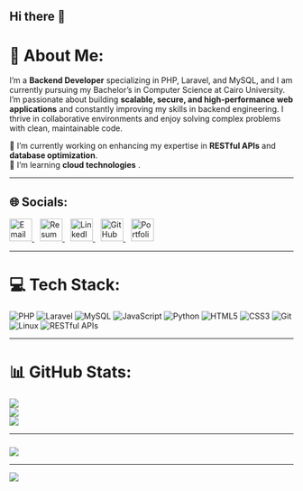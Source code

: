 ## Hi there 👋

# 💫 About Me:
I’m a **Backend Developer** specializing in PHP, Laravel, and MySQL, and I am currently pursuing my Bachelor’s in Computer Science at Cairo University. I’m passionate about building **scalable, secure, and high-performance web applications** and constantly improving my skills in backend engineering. I thrive in collaborative environments and enjoy solving complex problems with clean, maintainable code.

🔭 I’m currently working on enhancing my expertise in **RESTful APIs** and **database optimization**.  
🌱 I’m learning **cloud technologies** .  

---

## 🌐 Socials:
<p align="left">
  <a href="mailto:moabdelghany77@gmail.com" style="margin-right: 10px;">
    <img src="https://img.shields.io/badge/Email-D14836?logo=gmail&logoColor=white" alt="Email" height="40">
  </a>
  <a href="https://drive.google.com/drive/folders/1Q8dhVO7dVE5Fo1jYZQWwS8w1p1xdoQOs" style="margin-right: 10px;">
    <img src="https://img.shields.io/badge/Resume-4285F4?style=for-the-badge&logo=google-drive&logoColor=white" alt="Resume" height="40">
  </a>
  <a href="https://www.linkedin.com/in/mohamed-abdelghany-3a53351b7" style="margin-right: 10px;">
    <img src="https://img.shields.io/badge/LinkedIn-%230077B5.svg?logo=linkedin&logoColor=white" alt="LinkedIn" height="40">
  </a>
  <a href="https://github.com/abdelghany-77" style="margin-right: 10px;">
    <img src="https://img.shields.io/badge/GitHub-%23121011.svg?logo=github&logoColor=white" alt="GitHub" height="40">
  </a>
  <a href="https://abdelghany-77.github.io">
    <img src="https://img.shields.io/badge/Portfolio-%23000000.svg?logo=firefox&logoColor=#FF7139" alt="Portfolio" height="40">
  </a>
</p>

---


# 💻 Tech Stack:
![PHP](https://img.shields.io/badge/php-%23777BB4.svg?style=for-the-badge&logo=php&logoColor=white) 
![Laravel](https://img.shields.io/badge/laravel-%23FF2D20.svg?style=for-the-badge&logo=laravel&logoColor=white) 
![MySQL](https://img.shields.io/badge/mysql-%2300f.svg?style=for-the-badge&logo=mysql&logoColor=white) 
![JavaScript](https://img.shields.io/badge/javascript-%23323330.svg?style=for-the-badge&logo=javascript&logoColor=%23F7DF1E) 
![Python](https://img.shields.io/badge/python-3670A0?style=for-the-badge&logo=python&logoColor=ffdd54) 
![HTML5](https://img.shields.io/badge/html5-%23E34F26.svg?style=for-the-badge&logo=html5&logoColor=white) 
![CSS3](https://img.shields.io/badge/css3-%231572B6.svg?style=for-the-badge&logo=css3&logoColor=white) 
![Git](https://img.shields.io/badge/git-%23F05033.svg?style=for-the-badge&logo=git&logoColor=white) 
![Linux](https://img.shields.io/badge/linux-%23FCC624.svg?style=for-the-badge&logo=linux&logoColor=black) 
![RESTful APIs](https://img.shields.io/badge/RESTful%20APIs-%230072C6.svg?style=for-the-badge&logo=rest&logoColor=white)

---

# 📊 GitHub Stats:
![](https://github-readme-stats.vercel.app/api?username=abdelghany-77&theme=dracula&hide_border=false&include_all_commits=false&count_private=false)<br/>
![](https://github-readme-streak-stats.herokuapp.com/?user=abdelghany-77&theme=dracula&hide_border=false)<br/>
![](https://github-readme-stats.vercel.app/api/top-langs/?username=abdelghany-77&theme=dracula&hide_border=false&include_all_commits=false&count_private=false&layout=compact)

---

### 
![](https://quotes-github-readme.vercel.app/api?type=horizontal&theme=radical)

---

[![](https://visitcount.itsvg.in/api?id=abdelghany-74&icon=0&color=0)](https://visitcount.itsvg.in)
